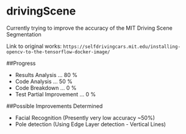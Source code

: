 # drivingScene

Currently trying to improve the accuracy of the MIT Driving Scene Segmentation

Link to original works: `https://selfdrivingcars.mit.edu/installing-opencv-to-the-tensorflow-docker-image/`

##Progress
* Results Analysis ... 80 %
* Code Analysis ... 50 %
* Code Breakdown ... 0 %
* Test Partial Improvement ... 0 %

##Possible Improvements Determined
* Facial Recognition (Presently very low accuracy ~50%)
* Pole detection (Using Edge Layer detection - Vertical Lines)
